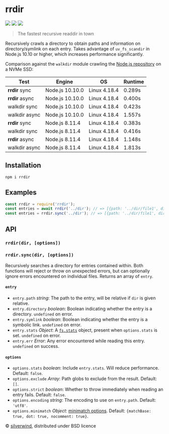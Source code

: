 # rrdir
[![](https://img.shields.io/npm/v/rrdir.svg?style=flat)](https://www.npmjs.org/package/rrdir) [![](https://img.shields.io/npm/dm/rrdir.svg)](https://www.npmjs.org/package/rrdir) [![](https://api.travis-ci.org/silverwind/rrdir.svg?style=flat)](https://travis-ci.org/silverwind/rrdir)

> The fastest recursive readdir in town

Recursively crawls a directory to obtain paths and information on directory/symlink on each entry. Takes advantage of `uv_fs_scandir` in Node.js 10.10 or higher, which increases performance significantly.

Comparison against the `walkdir` module crawling the [Node.js repository](https://github.com/nodejs/node) on a NVMe SSD:

| Test            | Engine          | OS           | Runtime |
|-----------------|-----------------|--------------|---------|
| **rrdir** sync  | Node.js 10.10.0 | Linux 4.18.4 | 0.289s  |
| **rrdir** async | Node.js 10.10.0 | Linux 4.18.4 | 0.400s  |
| walkdir sync    | Node.js 10.10.0 | Linux 4.18.4 | 0.423s  |
| walkdir async   | Node.js 10.10.0 | Linux 4.18.4 | 1.557s  |
| **rrdir** sync  | Node.js 8.11.4  | Linux 4.18.4 | 0.383s  |
| walkdir sync    | Node.js 8.11.4  | Linux 4.18.4 | 0.416s  |
| **rrdir** async | Node.js 8.11.4  | Linux 4.18.4 | 1.148s  |
| walkdir async   | Node.js 8.11.4  | Linux 4.18.4 | 1.813s  |

## Installation
```console
npm i rrdir
```

## Examples
```js
const rrdir = require('rrdir');
const entries = await rrdir('../dir'); // => [{path: '../dir/file1', directory: false, symlink: true}]
const entries = rrdir.sync('../dir'); // => [{path: '../dir/file1', directory: false, symlink: true}]
```

## API

### `rrdir(dir, [options])`
### `rrdir.sync(dir, [options])`

Recursively searches a directory for entries contained within. Both functions will reject or throw on unexpected errors, but can optionally ignore errors encountered on individual files. Returns an array of `entry`.

#### `entry`

- `entry.path` *string*: The path to the entry, will be relative if `dir` is given relative.
- `entry.directory` *boolean*: Boolean indicating whether the entry is a directory. `undefined` on error.
- `entry.symlink` *boolean*: Boolean indicating whether the entry is a symbolic link. `undefined` on error.
- `entry.stats` *Object*: A [`fs.stats`](https://nodejs.org/api/fs.html#fs_class_fs_stats) object, present when `options.stats` is set. `undefined` on error.
- `entry.err` *Error*: Any error encountered while reading this entry. `undefined` on success.

#### `options`

- `options.stats` *boolean*: Include `entry.stats`. Will reduce performance. Default: `false`.
- `options.exclude` *Array*: Path globs to exclude from the result. Default: `[]`.
- `options.strict` *boolean*: Whether to throw immediately when reading an entry fails. Default: `false`.
- `options.encoding` *string*: The encoding to use on `entry.path`. Default: `'utf8'`.
- `options.minimatch` *Object*: [minimatch options](https://github.com/isaacs/minimatch#options). Default: `{matchBase: true, dot: true, nocomment: true}`.

© [silverwind](https://github.com/silverwind), distributed under BSD licence
